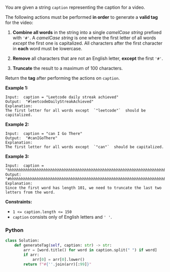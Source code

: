 You are given a string  `caption`  representing the caption for a video.

The following actions must be performed  **in order**  to generate a  **valid tag**  for the video:

1. **Combine all words**  in the string into a single  _camelCase string_  prefixed with  `'#'`. A  _camelCase string_
   is one where the first letter of all words  _except_  the first one is capitalized. All characters after the first
   character in  **each**  word must be lowercase.

2. **Remove**  all characters that are not an English letter,  **except**  the first  `'#'`.

3. **Truncate**  the result to a maximum of 100 characters.

Return the  **tag**  after performing the actions on  `caption`.

**Example 1:**

```
Input:  caption = "Leetcode daily streak achieved"
Output:  "#leetcodeDailyStreakAchieved"
Explanation:
The first letter for all words except  `"leetcode"`  should be capitalized.
```

**Example 2:**

```
Input:  caption = "can I Go There"
Output:  "#canIGoThere"
Explanation:
The first letter for all words except  `"can"`  should be capitalized.
```

**Example 3:**

```
Input:  caption = "hhhhhhhhhhhhhhhhhhhhhhhhhhhhhhhhhhhhhhhhhhhhhhhhhhhhhhhhhhhhhhhhhhhhhhhhhhhhhhhhhhhhhhhhhhhhhhhhhhhhh"
Output:  "#hhhhhhhhhhhhhhhhhhhhhhhhhhhhhhhhhhhhhhhhhhhhhhhhhhhhhhhhhhhhhhhhhhhhhhhhhhhhhhhhhhhhhhhhhhhhhhhhhhh"
Explanation:
Since the first word has length 101, we need to truncate the last two letters from the word.
```

**Constraints:**

- `1 <= caption.length <= 150`
- `caption`  consists only of English letters and  `' '`.

### Python

```python
class Solution:
    def generateTag(self, caption: str) -> str:
        arr = [word.title() for word in caption.split(" ") if word]
        if arr:
            arr[0] = arr[0].lower()
        return f"#{''.join(arr)[:99]}"
```